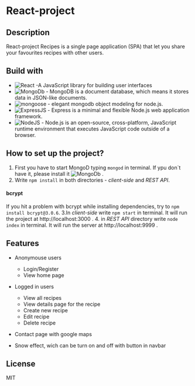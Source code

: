 # React-project
 
## Description 

 React-project Recipes is a single page application (SPA) that let you share your favourites recipes with other users.
 
 ## Build with
 
  * ![React](https://reactjs.org/) -A JavaScript library for building user interfaces
  * ![MongoDb](https://mongodb.com) - MongoDB is a document database, which means it stores data in JSON-like documents.
  * ![mongoose](https://mongoosejs.com/) - elegant mongodb object modeling for node.js.
  * ![ExpressJS](https://expressjs.com/) - Express is a minimal and flexible Node.js web application framework.
  * ![NodeJS](https://nodejs.org/en/) - Node.js is an open-source, cross-platform, JavaScript runtime environment that executes JavaScript code outside of a browser.

## How to set up the project?

   1. First you have to start MongoD typing `mongod` in terminal. 
   If ypu don\`t have it, please install it ![MongoDb](https://mongodb.com) .
   2. Write `npm install` in both directories - _client-side_ and _REST API_. 
   #### bcrypt
   If you hit a problem with bcrypt while installing dependencies, try to `npm install bcrypt@3.0.6`.
   3.In  _client-side_ write `npm start` in terminal. It will run the project at http://localhost:3000 .
   4. in _REST API_ directory write `node index` in terminal. It will run the server at http://localhost:9999 .
   
## Features
  * Anonymouse users
      * Login/Register
      * View home page
  
  * Logged in users
      * View all recipes
      * View details page for the recipe
      * Create new recipe
      * Edit recipe
      * Delete recipe
      
  * Contact page with google maps 
  * Snow effect, wich can be turn on and off with button in navbar
 
 ## License
 MIT


